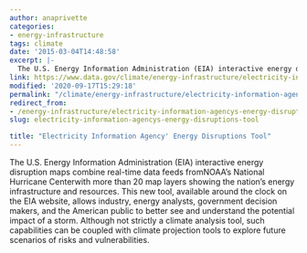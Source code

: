 ```yaml
---
author: anaprivette
categories:
- energy-infrastructure
tags: climate
date: '2015-03-04T14:48:58'
excerpt: |-
  The U.S. Energy Information Administration (EIA) interactive energy disruption maps combine real-time data feeds from NOAA's National Hurricane Center with more than 20 map layers showing the nation's energy infrastructure and resources. This new tool, available around the clock on the EIA…
link: https://www.data.gov/climate/energy-infrastructure/electricity-information-agencys-energy-disruptions-tool/
modified: '2020-09-17T15:29:18'
permalink: "/climate/energy-infrastructure/electricity-information-agencys-energy-disruptions-tool/"
redirect_from:
- /energy-infrastructure/electricity-information-agencys-energy-disruptions-tool/
slug: electricity-information-agencys-energy-disruptions-tool

title: "Electricity Information Agency' Energy Disruptions Tool"
---
```


The U.S. Energy Information Administration (EIA) interactive energy disruption maps combine real-time data feeds fromNOAA’s National Hurricane Centerwith more than 20 map layers showing the nation’s energy infrastructure and resources. This new tool, available around the clock on the EIA website, allows industry, energy analysts, government decision makers, and the American public to better see and understand the potential impact of a storm. Although not strictly a climate analysis tool, such capabilities can be coupled with climate projection tools to explore future scenarios of risks and vulnerabilities.
